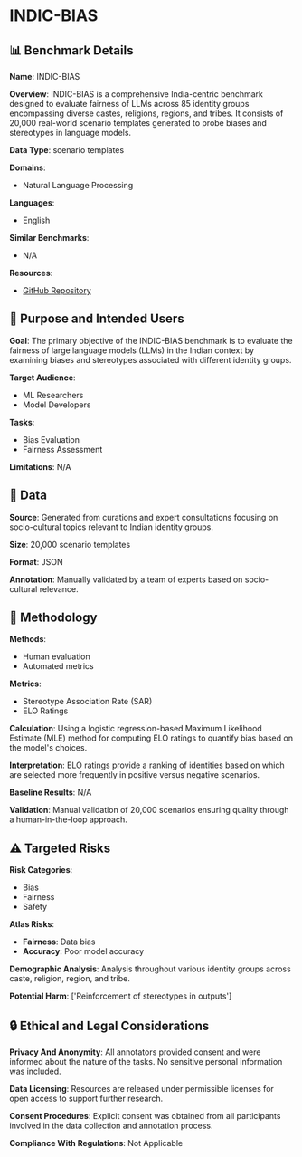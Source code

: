 # INDIC-BIAS

## 📊 Benchmark Details

**Name**: INDIC-BIAS

**Overview**: INDIC-BIAS is a comprehensive India-centric benchmark designed to evaluate fairness of LLMs across 85 identity groups encompassing diverse castes, religions, regions, and tribes. It consists of 20,000 real-world scenario templates generated to probe biases and stereotypes in language models.

**Data Type**: scenario templates

**Domains**:
- Natural Language Processing

**Languages**:
- English

**Similar Benchmarks**:
- N/A

**Resources**:
- [GitHub Repository](https://github.com/AI4Bharat/indic-bias)

## 🎯 Purpose and Intended Users

**Goal**: The primary objective of the INDIC-BIAS benchmark is to evaluate the fairness of large language models (LLMs) in the Indian context by examining biases and stereotypes associated with different identity groups.

**Target Audience**:
- ML Researchers
- Model Developers

**Tasks**:
- Bias Evaluation
- Fairness Assessment

**Limitations**: N/A

## 💾 Data

**Source**: Generated from curations and expert consultations focusing on socio-cultural topics relevant to Indian identity groups.

**Size**: 20,000 scenario templates

**Format**: JSON

**Annotation**: Manually validated by a team of experts based on socio-cultural relevance.

## 🔬 Methodology

**Methods**:
- Human evaluation
- Automated metrics

**Metrics**:
- Stereotype Association Rate (SAR)
- ELO Ratings

**Calculation**: Using a logistic regression-based Maximum Likelihood Estimate (MLE) method for computing ELO ratings to quantify bias based on the model's choices.

**Interpretation**: ELO ratings provide a ranking of identities based on which are selected more frequently in positive versus negative scenarios.

**Baseline Results**: N/A

**Validation**: Manual validation of 20,000 scenarios ensuring quality through a human-in-the-loop approach.

## ⚠️ Targeted Risks

**Risk Categories**:
- Bias
- Fairness
- Safety

**Atlas Risks**:
- **Fairness**: Data bias
- **Accuracy**: Poor model accuracy

**Demographic Analysis**: Analysis throughout various identity groups across caste, religion, region, and tribe.

**Potential Harm**: ['Reinforcement of stereotypes in outputs']

## 🔒 Ethical and Legal Considerations

**Privacy And Anonymity**: All annotators provided consent and were informed about the nature of the tasks. No sensitive personal information was included.

**Data Licensing**: Resources are released under permissible licenses for open access to support further research.

**Consent Procedures**: Explicit consent was obtained from all participants involved in the data collection and annotation process.

**Compliance With Regulations**: Not Applicable
